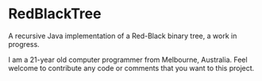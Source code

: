 RedBlackTree
============

A recursive Java implementation of a Red-Black binary tree, a work in progress.

I am a 21-year old computer programmer from Melbourne, Australia. Feel welcome to contribute any code or comments that you want to this project.
